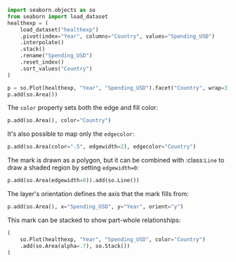 ```python
import seaborn.objects as so
from seaborn import load_dataset
healthexp = (
    load_dataset("healthexp")
    .pivot(index="Year", columns="Country", values="Spending_USD")
    .interpolate()
    .stack()
    .rename("Spending_USD")
    .reset_index()
    .sort_values("Country")
)
```


```python
p = so.Plot(healthexp, "Year", "Spending_USD").facet("Country", wrap=3)
p.add(so.Area())
```
The `color` property sets both the edge and fill color:

```python
p.add(so.Area(), color="Country")
```
It's also possible to map only the `edgecolor`:

```python
p.add(so.Area(color=".5", edgewidth=2), edgecolor="Country")
```
The mark is drawn as a polygon, but it can be combined with :class:`Line` to draw a shaded region by setting `edgewidth=0`:

```python
p.add(so.Area(edgewidth=0)).add(so.Line())
```
The layer's orientation defines the axis that the mark fills from:

```python
p.add(so.Area(), x="Spending_USD", y="Year", orient="y")
```
This mark can be stacked to show part-whole relationships:

```python
(
    so.Plot(healthexp, "Year", "Spending_USD", color="Country")
    .add(so.Area(alpha=.7), so.Stack())
)
```


```python

```
